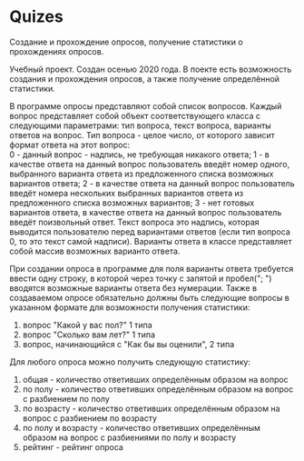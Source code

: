 # Quizes
Создание и прохождение опросов, получение статистики о прохождениях опросов.


Учебный проект. Создан осенью 2020 года. В поекте есть возможность создания и прохождения опросов, а также получение определённой статистики.

В программе опросы представляют собой список вопросов. Каждый вопрос представляет собой объект соответствующего класса с следующими параметрами: тип вопроса, текст вопроса, варианты ответов на вопрос. Тип вопроса - целое число, от которого зависит формат ответа на этот вопрос:  
0 - данный вопрос - надпись, не требующая никакого ответа; 
1 - в качестве ответа на данный вопрос пользователь введёт номер одного, выбранного варианта ответа из предложенного списка возможных вариантов ответа; 
2 - в качестве ответа на данный вопрос пользователь введёт номера нескольких выбранных вариантов ответа из предложенного списка возможных вариантов; 
3 - нет готовых вариантов ответа, в качестве ответа на данный вопрос пользователь введёт поизвольный ответ.
Текст вопроса это надпись, которая выводится пользователю перед вариантами ответов (если тип вопроса 0, то это текст самой надписи). Варианты ответа в классе представляет собой массив возможных варианто ответа. 

При создании опроса в программе для поля варианты ответа требуется ввести одну строку, в которой через точку с запятой и пробел("; ") вводятся возможные варианты ответа без нумерации. Также в создаваемом опросе обязательно должны быть следующие вопросы в указанном формате для возможности получения статистики:
1. вопрос "Какой у вас пол?" 1 типа
2. вопрос "Сколько вам лет?" 1 типа
3. вопрос, начинающийся с "Как бы вы оценили", 2 типа



Для любого опроса можно получить следующую статистику:
1) общая - количество ответивших определённым образом на вопрос
2) по полу - количество ответивших определённым образом на вопрос с разбиением по полу
3) по возрасту - количество ответивших определённым образом на вопрос с разбиением по возрасту
4) по полу и возрасту - количество ответивших определённым образом на вопрос с разбиениями по полу и возрасту
5) рейтинг - рейтинг опроса

